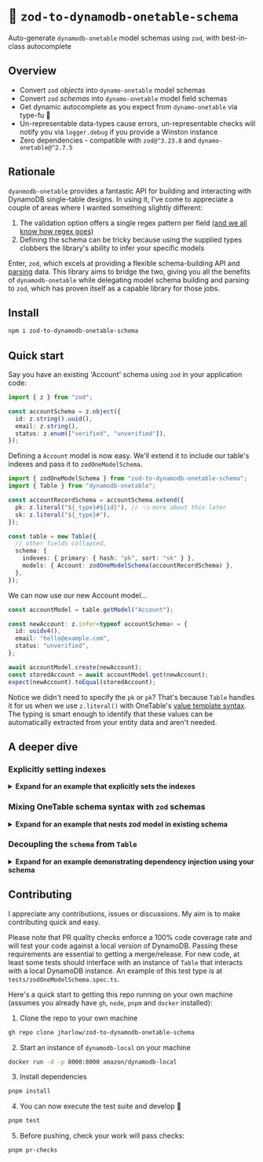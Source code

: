 # 💍 `zod-to-dynamodb-onetable-schema`

Auto-generate `dynamodb-onetable` model schemas using `zod`, with best-in-class autocomplete

## Overview

- Convert `zod` _objects_ into `dynamo-onetable` model schemas
- Convert `zod` _schemas_ into `dynamo-onetable` model field schemas
- Get dynamic autocomplete as you expect from `dynamo-onetable` via type-fu 🥋
- Un-representable data-types cause errors, un-representable checks will notify you via `logger.debug` if you provide a Winston instance
- Zero dependencies - compatible with `zod@^3.23.8` and `dynamo-onetable@^2.7.5`

## Rationale

`dyanmodb-onetable` provides a fantastic API for building and interacting with DynamoDB single-table designs. In using it, I've come to appreciate a couple of areas where I wanted something slightly different:

1. The validation option offers a single regex pattern per field [(and we all know how regex goes)](https://regex.info/blog/2006-09-15/247)
2. Defining the schema can be tricky because using the supplied types clobbers the library's ability to infer your specific models

Enter, `zod`, which excels at providing a flexible schema-building API and [parsing](https://lexi-lambda.github.io/blog/2019/11/05/parse-don-t-validate/) data. This library aims to bridge the two, giving you all the benefits of `dynamodb-onetable` while delegating model schema building and parsing to `zod`, which has proven itself as a capable library for those jobs.

## Install

```sh
npm i zod-to-dynamodb-onetable-schema
```

## Quick start

Say you have an existing 'Account' schema using `zod` in your application code:

```ts
import { z } from "zod";

const accountSchema = z.object({
  id: z.string().uuid(),
  email: z.string(),
  status: z.enum(["verified", "unverified"]),
});
```

Defining a `Account` model is now easy. We'll extend it to include our table's indexes and pass it to `zodOneModelSchema`.

```ts
import { zodOneModelSchema } from "zod-to-dynamodb-onetable-schema";
import { Table } from "dynamodb-onetable";

const accountRecordSchema = accountSchema.extend({
  pk: z.literal("${_type}#${id}"), // 👈 more about this later
  sk: z.literal("${_type}#"),
});

const table = new Table({
  // other fields collapsed,
  schema: {
    indexes: { primary: { hash: "pk", sort: "sk" } },
    models: { Account: zodOneModelSchema(accountRecordSchema) },
  },
});
```

We can now use our new Account model...

```ts
const accountModel = table.getModel("Account");

const newAccount: z.infer<typeof accountSchema> = {
  id: uuidv4(),
  email: "hello@example.com",
  status: "unverified",
};

await accountModel.create(newAccount);
const storedAccount = await accountModel.get(newAccount);
expect(newAccount).toEqual(storedAccount);
```

Notice we didn't need to specify the `pk` or `pk`? That's because `Table` handles it for us when we use `z.literal()` with OneTable's [value template syntax](https://doc.onetable.io/api/table/schemas/attributes/#value-templates). The typing is smart enough to identify that these values can be automatically extracted from your entity data and aren't needed.

## A deeper dive

### Explicitly setting indexes

<details>
<summary><b>Expand for an example that explicitly sets the indexes</b></summary>

If you don't want to use `z.literal()` and OneTable's value template syntax, you can set your indexes using `z.string()` and `z.number()` as you would expect.

```ts
import { Table } from "dynamodb-onetable";
import { zodOneModelSchema } from "zod-to-dynamodb-onetable-schema";
import { z } from "zod";

const accountRecordSchema = z.object({
  pk: z.string(),
  sk: z.string(),
  id: z.string().uuid(),
  email: z.string(),
  status: z.enum(["verified", "unverified"]),
});

const table = new Table({
  // other fields collapsed,
  schema: {
    indexes: { primary: { hash: "pk", sort: "sk" } },
    models: { Account: zodOneModelSchema(accountRecordSchema) },
  },
});

const accountModel = table.getModel("Account");

const newAccount: z.infer<typeof accountRecordSchema> = {
  pk: "Account#1",
  sk: "Account",
  id: "1",
  email: "hello@example.com",
  status: "unverified",
};

await accountModel.create(newAccount);
const storedAccount = await accountModel.get(newAccount);
expect(newAccount).toMatchObject(storedAccount);
```

</details>

### Mixing OneTable schema syntax with `zod` schemas

<details>
<summary><b>Expand for an example that nests zod model in existing schema</b></summary>

This library also supports partial `zod` schema definition via the `zodOneFieldSchema` export. In this example, we add a complex schema using the `zod` API to a nested attribute.

```ts
import { Table } from "dynamodb-onetable";
import { zodOneFieldSchema } from "zod-to-dynamodb-onetable-schema";

const table = new Table({
  // other fields collapsed,
  schema: {
    indexes: { primary: { hash: "pk", sort: "sk" } },
    models: {
      Account: {
        pk: { type: String, required: true },
        sk: { type: String, required: true },
        account: {
          type: "object",
          required: true,
          schema: {
            id: { type: String, required: true },
            //     👇  utilize our zod converter
            emails: zodOneFieldSchema(
              z.array(
                z.object({
                  email: z.string().email(),
                  isVerified: z.boolean(),
                }),
              ),
            ),
          },
        },
      },
    },
  },
});
```

Thanks to the type-fu 🥋 of `ZodToOneField`, even nesting our converter like this will still leave you with best-in-class autocomplete in the `Table` instance.

</details>

### Decoupling the `schema` from `Table`

<details>
<summary><b>Expand for an example demonstrating dependency injection using your schema</b></summary>

You might get to a point where you want to have multiple `Table` instances, at which point you'll want to have one source of truth for your schema. Likewise, you might want to inject your `Table` while still getting full autocomplete.

In short, the answer is to use `Table<typeof oneTableSchema>` as your injectable table where `oneTableSchema satisfies OneSchema`!

```ts
import { OneSchema, Table } from "dynamodb-onetable";
import { z } from "zod";
import { zodOneModelSchema } from "../src";

const accountSchema = z.object({
  id: z.string().uuid(),
  email: z.string(),
  status: z.enum(["verified", "unverified"]),
});

type Account = z.infer<typeof accountSchema>;

interface AccountStore {
  getAccount: (accountId: string) => Promise<Account | null>;
}

const accountRecordSchema = accountSchema.extend({
  pk: z.literal("${_type}#${id}"),
  sk: z.literal("${_type}#"),
});

const oneTableSchema = {
  // other attributes collapsed
  indexes: { primary: { hash: "pk", sort: "sk" } },
  models: { Account: zodOneModelSchema(accountRecordSchema) },
} satisfies OneSchema;

class AccountOneTableStore implements AccountStore {
  constructor(private readonly table: Table<typeof oneTableSchema>) {}

  async getAccount(accountId: string): Promise<Account | null> {
    try {
      const data = await this.table.getModel("Account").get({ id: accountId });
      return accountSchema.parse(data);
    } catch (err) {
      console.info("Account could not be found in OneTable", { err });
      return null;
    }
  }
}

const table = new Table({
  // other attributes collapsed
  schema: oneTableSchema,
});

const accountStore = new AccountOneTableStore(table);

const account = await accountStore.get("test-id");
```

</details>

## Contributing

I appreciate any contributions, issues or discussions. My aim is to make contributing quick and easy.

Please note that PR quality checks enforce a 100% code coverage rate and will test your code against a local version of DynamoDB. Passing these requirements are essential to getting a merge/release. For new code, at least some tests should interface with an instance of `Table` that interacts with a local DynamoDB instance. An example of this test type is at `tests/zodOneModelSchema.spec.ts`.

Here's a quick start to getting this repo running on your own machine (assumes you already have `gh`, `node`, `pnpm` and `docker` installed):

1. Clone the repo to your own machine

```sh
gh repo clone jharlow/zod-to-dynamodb-onetable-schema
```

2. Start an instance of `dynamodb-local` on your machine

```sh
docker run -d -p 8000:8000 amazon/dynamodb-local
```

3. Install dependencies

```sh
pnpm install
```

4. You can now execute the test suite and develop 🙌

```sh
pnpm test
```

5. Before pushing, check your work will pass checks:

```sh
pnpm pr-checks
```

